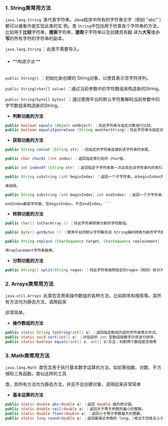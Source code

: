  

### 1. String类常用方法

`java.lang.String `类代表字符串。Java程序中所有的字符串文字（例如 "abc" ）都可以被看作是实现此类的实 例。类 `String`中包括用于检查各个字符串的方法，比如用于**比较**字符串，**搜索**字符串，**提取**子字符串以及创建具有翻 译为**大写**或**小写**的所有字符的字符串的副本。 

`java.lang.String` ：此类不需要导入。 

- ###### **构造方法 **

`public String() `：初始化新创建的 String对象，以使其表示空字符序列。 

`public String(char[] value)` ：通过当前参数中的字符数组来构造新的String。 

`public String(byte[] bytes) `：通过使用平台的默认字符集解码当前参数中的字节数组来构造新的String。 

- **判断功能的方法** 

```java
public boolean equals (Object anObject) ：将此字符串与指定对象进行比较。 
public boolean equalsIgnoreCase (String anotherString)：将此字符串与指定对象进行比较，忽略大小
```

- **获取功能的方法** 

```java
public String concat (String str) ：将指定的字符串连接到该字符串的末尾。 

public char charAt (int index) ：返回指定索引处的 char值。 

public int indexOf (String str) ：返回指定子字符串第一次出现在该字符串内的索引。 

public String substring (int beginIndex) ：返回一个子字符串，从beginIndex开始截取字符串到字符 

串结尾。 

public String substring (int beginIndex, int endIndex) ：返回一个子字符串，从beginIndex到 

endIndex截取字符串。含beginIndex，不含endIndex。```
```

- **转换功能的方法**

```java
public char[] toCharArray () ：将此字符串转换为新的字符数组。 

public byte[] getBytes () ：使用平台的默认字符集将该 String编码转换为新的字节数组。 

public String replace (CharSequence target, CharSequence replacement) ：将与target匹配的字符串使 

用replacement字符串替换。
```

- **分割功能的方法** 

```java
public String[] split(String regex) ：将此字符串按照给定的regex（规则）拆分为字符串数组。 
```



### 2. Arrays类常用方法

`java.util.Arrays `此类包含用来操作数组的各种方法，比如排序和搜索等。其所有方法均为静态方法，调用起来 

非常简单。

- **操作数组的方法**

```java
public static String toString(int[] a) ：返回指定数组内容的字符串表示形式。
public static void sort(int[] a) ：对指定的 int 型数组按数字升序进行排序。
public static boolean equals(int[] a, int[] b)方法：判断两个数组是否相等
```



### 3. Math类常用方法

`java.lang.Math `类包含用于执行基本数学运算的方法，如初等指数、对数、平方根和三角函数。类似这样的工具 

类，其所有方法均为静态方法，并且不会创建对象，调用起来非常简单

- **基本运算的方法** 

```java
public static double abs(double a) ：返回 double 值的绝对值。 
public static double ceil(double a) ：返回大于等于参数的最小的整数。
public static double floor(double a) ：返回小于等于参数最大的整数。 
public static long round(double a) ：返回最接近参数的 long。(相当于四舍五入方法)
```

